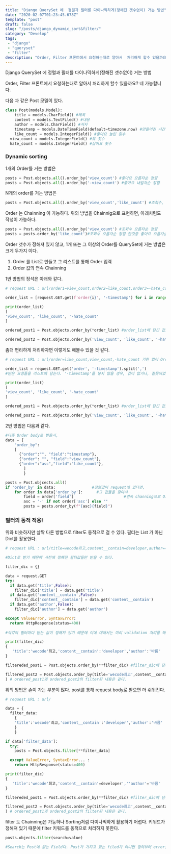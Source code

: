 ```yaml
---
title: "Django QuerySet 에  정렬과 필터를 다이나믹하게(정해진 갯수없이) 거는 방법"
date: "2020-02-07T01:23:45.678Z"
template: "post"
draft: false
slug: "/posts/django_dynamic_sort&filter/"
category: "Develop"
tags:
 - "django"
 - "queryset"
 - "filter"
description: "Order, Filter 프론트에서 요청하는대로 알아서  처리하게 할수 있을까요?"
---
```



Django QuerySet 에  정렬과 필터를 다이나믹하게(정해진 갯수없이) 거는 방법

Order, Filter 프론트에서 요청하는대로 알아서  처리하게 할수 있을까요?
네 가능합니다.

다음 과 같은 Post 모델이 있다. 

```python
class Post(models.Model):
 	title = models.CharField() #제목
	content = models.TextFiled() #내용
 	author = models.CharField() #저자
	timestamp = models.DateTimeField(default=timezone.now) #만들어진 시간
	like_count = models.IntegerField() #좋아요 눌린 횟수
  view_count = models.IntegerField() #뷰 횟수
  hate_count = models.IntegerField() #싫어요 횟수
```

### Dynamic sorting

1개의 Order를 거는 방법은 

```python
posts = Post.objects.all().order_by('view_count') #좋아요 오름차순 정렬 
posts = Post.objects.all().order_by('-view_count') #좋아요 내림차순 정렬 
```

N개의 order를 거는 방법은

```python
posts = Post.objects.all().order_by('view_count','like_count') #조회수, 좋아요 오름차순 정렬, 
```

Order 는 Chainning 이 가능하다.  위의 방법을 Chainnig으로 표현하면, 아래처럼도 작성이 가능하다.

```python
posts = Post.objects.all().order_by('view_count') #조회수 오름차순 정렬
posts = posts.order_by('like_count')#조회수 오름차순 정렬 한것중 좋아요 오름차순 정렬
```

Order 갯수가 정해져 있지 않고, 1개 또는 그 이상의  Order를 QuerySet에 거는 방법은 크게 두가지 이다. 

1. Order 를 List로 만들고  그 리스트를 통해 Order 입력
2. Order 값의 연속 Chainning

1번 방법의 정석은 아래와 같다.

```python
# request URL : url/order1=view_count,order2=like_count,order3=-hate_count....order[n]='value' 최대 n개의 Order 정렬 요청을 받는다. 

order_list = [request.GET.get(f'order{i}', '-timestamp') for i in range(n)] #받은 요청들을 리스트에 담는다. '-timestamp'를 넣지 않을 경우, 값이 없거나, 잘못되었을 경우 에러가 난다. 에러방지용. 

print(order_list)
[
'view_count', 'like_count', '-hate_count'
]

ordered_post1 = Post.objects.order_by(*order_list) #order_list에 담긴 값으로 Order를 해준다! 

ordered_post2 = Post.objects.order_by('view_count', 'like_count', '-hate_count') # ordered_post1과 ordered_post2의 정렬된 내용은 같다. 
```

좀더 편리하게 처리하자면 이렇게도 해볼수 있을 것 같다.

```python
# request URL : url/order=like_count,view_count,-hate_count 기한 없이 Order 정렬 요청을 받는다.쿼리스트링이 조금더 간결해졌다. 

order_list = request.GET.get('order', '-timestamp').split(',')
#받은 요청들을 리스트에 담는다. '-timestamp'를 넣지 않을 경우, 값이 없거나, 잘못되었을 경우 에러가 난다.

print(order_list)
[
'view_count', 'like_count', '-hate_count'
]

ordered_post1 = Post.objects.order_by(*order_list) #order_list에 담긴 값으로 Order를 해준다! 

ordered_post2 = Post.objects.order_by('view_count', 'like_count', '-hate_count') # ordered_post1과 ordered_post2의 정렬된 내용은 같다. 
```

2번 방법은 다음과 같다. 

```python
#다중 Order body로 받을시,
data = {
	"order_by":
  	[
      {"order":"", "field":"timestamp"},
      {"order": "", "field":"view_count"},
      {"order":"asc","field":"like_count"},
  		]	
		}

posts = Post.objcects.all()
if 'order_by' in data:                #정렬값이 request에 있다면, 
	for order in data['order_by']:      #그 값들을 찾아서
		field = order['field']						#연속 channing으로 Order를 건다. 
		asc = '-' if not order['asc'] else ""
		posts = posts.order_by(f"{asc}{field}")
```



### 필터의 동적 적용! 

위와 비슷하지만 살짝 다른 방법으로 filter도 동적으로 걸 수 있다. 필터는 List 가 아닌 Dict를 활용한다.

```python
# request URL : url/title=wecode최고,content__contain=developer,author=바름  

#Dict로 받기 때문에 사전에 정해진 필터값들만 받을 수 있다. 

filter_dic = {}

data = request.GET
try: 
  if data.get('title',False):
    filter_dic['title'] = data.get('title') 
  if data.get('content__contain',False):
    filter_dic['content__contain'] = data.get('content__contain')
  if data.get('author',False):
    filter_dic['author'] = data.get('author')

except ValueError, SyntaxError:
  return HttpResponse(status=400)
    
#각각의 필터마다 받는 값이 정해져 있기 때문에 이에 대해서는 미리 validation 처리를 해놓아야 한다. e.g id에 str인 경우.

print(filter_dic)
{
   'title':'wecode'최고,'content__contain':'developer','author':'바름'
}

filtereded_post1 = Post.objects.order_by(**filter_dic) #filter_dic에 담긴 값으로 filter를 해준다! 

filtered_post2 = Post.objects.order_by(title='wecode최고',content__contain='developer',author='바름'  
) # ordered_post1과 ordered_post2의 filter된 내용은 같다. 
```

위의 방법은 손이 가는 부분이 많다.  post를 통해 request body로 받으면 더 쉬워진다.

```python
# request URL : url/

data = {
  filter_data:
  	{
    'title':'wecode'최고,'content__contain':'developer','author':'바름'
  	}
	}

if data['filter_data']: 
  try:
  	posts = Post.objects.filter[**filter_data]

  except ValueError, SyntaxError... :
  	return HttpResponse(status=400)

print(filter_dic)
{
   'title':'wecode'최고,'content__contain'=developer',''author'='바름'
}

filtereded_post1 = Post.objects.order_by(**filter_dic) #filter_dic에 담긴 값으로 filter를 해준다! 

filtered_post2 = Post.objects.order_by(title='wecode최고',content__contain='developer',author='바름'  
) # ordered_post1과 ordered_post2의 filter된 내용은 같다. 
```

filter 도 Chainning은  가능하나  Sorting처럼  다이나믹하게 활용하기 어렵다. 키워드가 정해져 있기 때문에 filter 키워드를 동적으로 처리하지 못한다.  

```python
posts.objects.filter(search=value)

#Search는 Post에 없는 Field다. Post가 가지고 있는 filed가 아니면 정의부터 error를 터뜨린다. 

```
